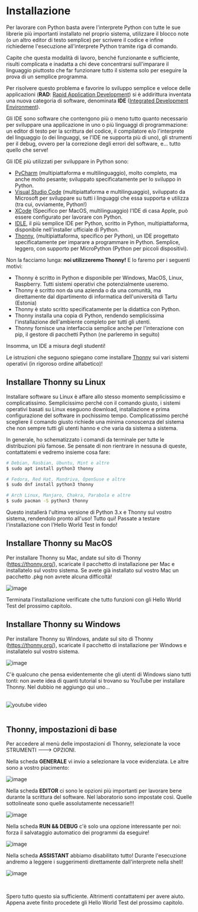 # Installazione

Per lavorare con Python basta avere l'interprete Python con tutte le
sue librerie più importanti installato nel proprio sistema, utilizzare
il blocco note (o un altro editor di testo semplice) per scrivere il
codice e infine richiederne l'esecuzione all'interprete Python tramite
riga di comando.

Capite che questa modalità di lavoro, benché funzionante e sufficiente,
risulti complicata e inadatta a chi deve concentrarsi sull'imparare il
linguaggio piuttosto che far funzionare tutto il sistema solo per
eseguire la prova di un semplice programma.

Per risolvere questo problema e favorire lo sviluppo semplice e veloce delle applicazioni 
(**RAD**: [Rapid Application Development](https://it.wikipedia.org/wiki/Rapid_application_development))
si è addirittura inventata una nuova categoria di software, denominata
**IDE** ([Integrated Development Environment](https://it.wikipedia.org/wiki/Integrated_development_environment)).

Gli IDE sono software che contengono più o meno tutto quanto necessario
per sviluppare una applicazione in uno o più linguaggi di
programmazione: un editor di testo per la scrittura del codice, il
compilatore e/o l'interprete del linguaggio (o dei linguaggi, se l'IDE ne supporta più di uno), 
gli strumenti per il debug, ovvero per la correzione degli errori del software, 
e... tutto quello che serve!

Gli IDE più utilizzati per sviluppare in Python sono:

-   [PyCharm](https://en.wikipedia.org/wiki/PyCharm)
    (multipiattaforma e multilinguaggio), molto completo, ma anche molto pesante;
    sviluppato specificatamente per lo sviluppo in Python.
-   [Visual Studio Code](https://it.wikipedia.org/wiki/Visual_Studio_Code)
    (multipiattaforma e multilinguaggio), sviluppato da Microsoft per sviluppare su tutti i
    linguaggi che essa supporta e utilizza (tra cui, ovviamente, Python!)
-   [XCode](https://it.wikipedia.ia.org/wiki/Eclipse_(informatica))
    (Specifico per MacOS, multilinguaggio) l'IDE di casa Apple, può essere configurato per lavorare
    con Python. 
-   [IDLE](https://en.wikipedia.org/wiki/IDLE), il più semplice IDE per
    Python, scritto in Python, multipiattaforma, disponibile
    nell'installer ufficiale di Python.
-   [Thonny](https://thonny.org/), (multipiattaforma, specifico per Python), un IDE
    progettato specificatamente per imparare a programmare in Python. Semplice, leggero,
    con supporto per MicroPython (Python per piccoli dispositivi).
    
Non la facciamo lunga: **noi utilizzeremo Thonny!** E lo faremo per i seguenti motivi:

-   Thonny è scritto in Python e disponibile per Windows, MacOS, Linux,
    Raspberry. Tutti sistemi operativi che potenzialmente useremo.
-   Thonny è scritto non da una azienda o da una comunità, ma
    direttamente dal dipartimento di informatica dell'università di
    Tartu (Estonia)
-   Thonny è stato scritto specificatamente per la didattica con Python.
-   Thonny installa una copia di Python, rendendo semplicissima
    l'installazione dell'ambiente completo per tutti gli utenti.
-   Thonny fornisce una interfaccia semplice anche per l'interazione
    con pip, il gestore di pacchetti Python (ne parleremo in seguito)

Insomma, un IDE a misura degli studenti! 

Le istruzioni che seguono spiegano come installare [Thonny](https://en.wikipedia.org/wiki/Thonny)
sui vari sistemi operativi (in rigoroso ordine alfabetico)!



<!-- ############################################################################################ -->
## Installare Thonny su Linux

Installare software su Linux è affare allo stesso momento semplicissimo
e complicatissimo. Semplicissimo perché con il comando giusto, i sistemi
operativi basati su Linux eseguono download, installazione e prima
configurazione del software in pochissimo tempo. Complicatissimo perché
scegliere il comando giusto richiede una minima conoscenza del sistema
che non sempre tutti gli utenti hanno e che varia da sistema a sistema.

In generale, ho schematizzato i comandi da terminale per tutte le
distribuzioni più famose. Se pensate di non rientrare in nessuna di
queste, contattatemi e vedremo insieme cosa fare:

``` bash
# Debian, Rasbian, Ubuntu, Mint e altre
$ sudo apt install python3 thonny

# Fedora, Red Hat, Mandriva, OpenSuse e altre
$ sudo dnf install python3 thonny

# Arch Linux, Manjaro, Chakra, Parabola e altre
$ sudo pacman -S python3 thonny
```

Questo installerà l'ultima versione di Python 3.x e Thonny sul vostro
sistema, rendendolo pronto all'uso! Tutto qui! Passate a testare
l'installazione con l'Hello World Test in fondo!



<!-- ############################################################################################ -->
## Installare Thonny su MacOS

Per installare Thonny su Mac, andate sul sito di Thonny
(<https://thonny.org/>), scaricate il pacchetto di installazione per Mac
e installatelo sul vostro sistema. Se avete già installato sul vostro
Mac un pacchetto .pkg non avrete alcuna difficoltà!

![image](images/ThonnyMac.jpg)

Terminata l'installazione verificate che tutto funzioni con gli Hello World Test 
del prossimo capitolo.



<!-- ############################################################################################ -->
## Installare Thonny su Windows

Per installare Thonny su Windows, andate sul sito di Thonny
(<https://thonny.org/>), scaricate il pacchetto di installazione per
Windows e installatelo sul vostro sistema.

![image](images/ThonnyWin.jpg)

C'è qualcuno che pensa evidentemente che gli utenti di Windows siano
tutti tonti: non avete idea di quanti tutorial si trovano su YouTube per
installare Thonny. Nel dubbio ne aggiungo qui uno...


<br>
<img onclick="play1()" id="ytb1" src="../images/youtube-button.jpg" alt="youtube video">
<div id="ytv1"></div>
<br>

<script>
function play1() { 
    var frameB = document.getElementById("ytb1");
    frameB.style.display="None";
    var frameV = document.getElementById("ytv1");
    frameV.innerHTML += '<iframe width="640" height="360" src="https://www.youtube.com/embed/TlvQOWhlfpo" frameborder="0" allowfullscreen></iframe>';
    }
</script>



<!-- ############################################################################################ -->
## Thonny, impostazioni di base


Per accedere al menù delle impostazioni di Thonny, selezionate la voce STRUMENTI ---> OPZIONI.


Nella scheda **GENERALE** vi invio a selezionare la voce evidenziata. Le altre sono a vostro piacimento:

![image](images/Thonny_General.png)


Nella scheda **EDITOR** ci sono le opzioni più importanti per lavorare bene durante la scrittura del software. 
Nel laboratorio sono impostate così. Quelle sottolineate sono quelle assolutamente necessarie!!!

![image](images/Thonny_Editor.png)


Nella scheda **RUN && DEBUG** c'è solo una opzione interessante per noi: forza il salvataggio automatico dei programmi
da eseguire!

![image](images/Thonny_Run_Debug.png)


Nella scheda **ASSISTANT** abbiamo disabilitato tutto! Durante l'esecuzione andremo a leggere i suggerimenti direttamente dall'interprete nella shell!

![image](images/Thonny_Assistant.png)


<br>

Spero tutto questo sia sufficiente. Altrimenti contattatemi per avere
aiuto. Appena avete finito procedete gli Hello World Test 
del prossimo capitolo.

<br>
<br>
<br>

